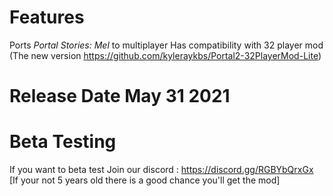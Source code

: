 # Features
Ports *Portal Stories: Mel* to multiplayer
Has compatibility with 32 player mod (The new version https://github.com/kyleraykbs/Portal2-32PlayerMod-Lite)

# Release Date May 31 2021

# Beta Testing
If you want to beta test 
Join our discord : https://discord.gg/RGBYbQrxGx
[If your not 5 years old there is a good chance you'll get the mod]
